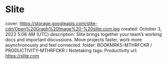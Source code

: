 # Slite

cover: https://storage.googleapis.com/slite-cdn/Open%20Graph%20Image%20-%20slite.com.jpg
created: October 3, 2022 5:06 AM (UTC)
description: Slite brings together your team’s working docs and important discussions. Move projects faster, work more asynchronously and feel connected.
folder: BOOKMRKS-MTHRFCKR / PRODUCTIVITY-MTHRFCKR / Notetaking
tags: Productivity
url: https://slite.com